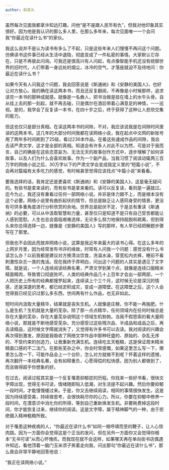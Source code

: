 ```yaml
---
author: 和菜头
---
```

虽然每次见面我都拿许知远打趣，问他“是不是跟人民币有仇”，但我对他印象其实很好。因为他是我认识的那么多人里，在那么多年来，每次见面唯一一个会问我“你最近在读什么书”的家伙。

我这么说并不是认为读书有多么了不起，只是这些年来人们慢慢不再问这个问题。仿佛读书这件事已经从生活中退隐，彻底变成了一件私密的事情。大家默认它存在，只是不再彼此问询。可我还是很高兴有人问起，有点像智能手机还没有统御世界的旧时代，人们带着一身远处的烟尘，冰冷的空气，才落座就迫不及待地问：你最近在读什么书？

如果今天有人问我这个问题，我会回答说是《斯通纳》和《安静的美国人》，也好让对方放心。我的确在读这两本书，而且还反复翻阅，不再像是小时候那样，追求读完一本书的那种成就感。就像是一名彝人，把书当做是挂在墙上的水牛头骨。自从挂上去的那一刻起，就不再去碰，只是偶尔在酒后带着心满意足的神情，一一巡视。是的，我学会了反复读一本书，在四十岁之后，终于获得了这种让人悲欣交集的能力。

但这也仅只是部分真相。在读这两本书的间隙，不对，我应该说我是在间隙时间里读的这两本书。这几年的大部分时间我都在读网络小说，我在起点中文网的新账号用了两年多时间刷到了25级，看过236本作品。在看这些速成作品的间隙，我会去读严肃文学，这才是全部的真相。知道会有许多人对此不以为然，可是对于我而言，自己的确是在这些恣意妄为、无法无天的故事创作方式中，逐步理解了如何讲故事，以及人们为什么会喜欢故事。作为一个副产品，当我习惯了阅读动辄两三百万字的网络小说之后，30万字以下的严肃文学会变成我定义里的“短篇小说”，不会再对篇幅有太多吃力的感觉，有时候甚至觉得应该找点“中篇小说”来看看。

要我选择的话，我肯定还是更喜欢《斯通纳》和《安静的美国人》，这是毫无疑问的。有些书是拿来读的，而有些书是拿来看的。读可以反复读，看则是一遍就过。迄今为止，我还没有重看过任何一部网络小说。并非是体力跟不上，而是根本没有这个必要。网络小说里有曲折起伏的情节，但总是缺乏让人感同身受的情景，更没有可供多重角度进行分析欣赏的余地。世界总是起伏不定，于是总有重读《斯通纳》的必要，可以从中汲取智慧和力量，甚至仅只是知道不是只有自己受苦都能让人感到宽慰。人生也总会面临艰难选择，无论多么努力地保持超脱和疏离，但到得头来你总得选择一边，就像是《安静的美国人》写的那样，有人早已经把解题步骤写在了那里。

但我也不会因此而放弃网络小说，这算是我近年来最大的读书心得。在这么多年的上网岁月里，因为经常发布书评的缘故，时常有人问我一个问题：感觉没有什么书读怎么办？以前我都是建议对方换清淡饮食，洗温水澡，穿宽松内衣裤，睡前不看刺激性杂志一类的鬼话。现在我终于弄明白，问出这个问题的人其实是遇见了文字障。就是说，一个人连续阅读经典名著，严肃文学到某个点，就像是连续口服精米精面精肉，导致胃口彻底败坏。人类的经典作品几十上百年才会出一部两部，一个人把历史上所有的经典都搜罗起来，连续读上个三个月，这时候无论是深沉的情感，还是深邃的思考，都已经淤积成灾，变成一道障壁。在这障壁之后，这个人会觉得我已经见识过那么多东西，世间再有什么作品，也无非如此。

短时间内汲取大量精华，结果就是丧失生机。人就像是庄稼，你不能一再施肥。什么是生机？生机就是大量的芜杂。除了那一点点精华，任何领域内在任何时候总是存在大量的芜杂，存在大量芜杂说明这个领域生机勃勃。当我不假思索的看大量网络小说，那就是不断地感受芜杂。充分感受过这些残次品、半成品和成品之后，再去读精品，这时候文字障就消失了，又觉得有许多书可以去读。我对阅读的兴趣会再次得到激发，原因是我吸收了网络文学作品中那种旺盛的、原始的、杂乱无序的、不受约束的创造力，让我重新充满生机。连续吃五天粗粮，这是保证周末精米精面口感的不二法门。在那些芜杂之中，你会时常感慨，如果这里怎么写一下，哪里怎么改一下，可能作品会上一个台阶，怎么对方就做不到呢？怀着这样的遗憾，再次翻开一本经典名著，会有如释重负，心愿得偿的松快感，因为别人都做到了，而且做得超乎你想象的好。

在过去，阅读过程其实是一个反复罹患抑郁症的历程。你找来一些好书看，很快文字障出现，觉得无书可读，情绪随即陷入低潮，对生活提不起兴趣。然后你要抑郁一段时间，才能慢慢缓过来。于是，你又去继续阅读，相同的事情很快发生。这是因为持续感受美，持续做思考，会很快耗尽你的心力。所以，你要在抑郁中修养一段时间，在潜意识中消化你的所得，等到自己重新焕发生机。非要耗费掉这段时间，你才能恢复过来，继续你的阅读。这是文字障，属于精神脚气的一种，由于拒绝摄入精神粗粮所致。

对于罹患这种疾病的人，“你最近在读什么书”如同一根呼啸而至的鞭子，让人心惊肉跳。因为一方面你会觉得这是个正当的发问，但在另外一方面你又会觉得你根本“无书可读”从而心怀愧疚。而我现在就不会这样，如果哪天再在单向街书店偶遇许知远，看他顶着一脑门玉米须子笑着走向我，问出那句“你最近在读什么书”，那么我会非常平静地回答他说：

“我正在读网络小说。”